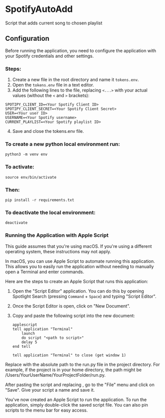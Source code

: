 # SpotifyAutoAdd
Script that adds current song to chosen playlist

## Configuration

Before running the application, you need to configure the application with your Spotify credentials and other settings. 

### Steps:

1. Create a new file in the root directory and name it `tokens.env`.
2. Open the `tokens.env` file in a text editor.
3. Add the following lines to the file, replacing `<...>` with your actual values (without the `<` and `>` brackets):

```
SPOTIPY_CLIENT_ID=<Your Spotify Client ID>
SPOTIPY_CLIENT_SECRET=<Your Spotify Client Secret>
USER=<Your user ID>
USERNAME=<Your Spotify username>
CURRENT_PLAYLIST=<Your Spotify playlist ID>
```

4. Save and close the tokens.env file.

### To create a new python local environment run:
    python3 -m venv env

### To activate:
    source env/bin/activate

### Then:
    pip install -r requirements.txt

### To deactivate the local environment:
    deactivate

### Running the Application with Apple Script

This guide assumes that you're using macOS. If you're using a different operating system, these instructions may not apply. 

In macOS, you can use Apple Script to automate running this application. This allows you to easily run the application without needing to manually open a Terminal and enter commands.

Here are the steps to create an Apple Script that runs this application:

1. Open the "Script Editor" application. You can do this by opening Spotlight Search (pressing `Command` + `Space`) and typing "Script Editor".

2. Once the Script Editor is open, click on "New Document".

3. Copy and paste the following script into the new document:

   ```
   applescript
   tell application "Terminal"
       launch
       do script "<path to script>"
       delay 5
   end tell

   tell application "Terminal" to close (get window 1)
   ```

Replace <path to script> with the absolute path to the run.py file in the project directory. For example, if the project is in your home directory, the path might be /Users/YourUserName/YourProjectFolder/run.py.

After pasting the script and replacing <path to script>, go to the "File" menu and click on "Save". Give your script a name and save it.

You've now created an Apple Script to run the application. To run the application, simply double-click the saved script file. You can also pin scripts to the menu bar for easy access.


